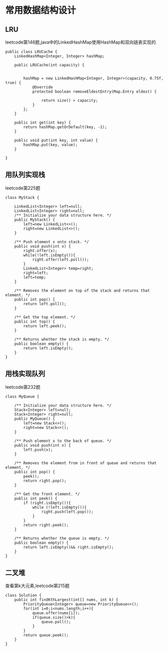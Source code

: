# 常用数据结构设计
## LRU
leetcode第146题,java中的LinkedHashMap使用HashMap和双向链表实现的

	public class LRUCache {
	    LinkedHashMap<Integer, Integer> hashMap;
	
	    public LRUCache(int capacity) {
	
	
	        hashMap = new LinkedHashMap<Integer, Integer>(capacity, 0.75f, true) {
	            @Override
	            protected boolean removeEldestEntry(Map.Entry eldest) {
	
	                return size() > capacity;
	            }
	        };
	    }
	
	    public int get(int key) {
	        return hashMap.getOrDefault(key, -1);
	    }
	
	    public void put(int key, int value) {
	        hashMap.put(key, value);
	    }
	
	}

## 用队列实现栈
leetcode第225题

    class MyStack {

        LinkedList<Integer> left=null;
        LinkedList<Integer> right=null;
        /** Initialize your data structure here. */
        public MyStack() {
            left=new LinkedList<>();
            right=new LinkedList<>();
        }
        
        /** Push element x onto stack. */
        public void push(int x) {
            right.offer(x);
            while(!left.isEmpty()){
                right.offer(left.poll());
            }
            LinkedList<Integer> temp=right;
            right=left;
            left=temp;
        }
        
        /** Removes the element on top of the stack and returns that element. */
        public int pop() {
            return left.poll();
        }
        
        /** Get the top element. */
        public int top() {
            return left.peek();
        }
        
        /** Returns whether the stack is empty. */
        public boolean empty() {
            return left.isEmpty();
        }
    }

## 用栈实现队列
leetcode第232题

    class MyQueue {

        /** Initialize your data structure here. */
        Stack<Integer> left=null;
        Stack<Integer> right=null;
        public MyQueue() {
            left=new Stack<>();
            right=new Stack<>();
        }
        
        /** Push element x to the back of queue. */
        public void push(int x) {
            left.push(x);
        }
        
        /** Removes the element from in front of queue and returns that element. */
        public int pop() {
            peek();
            return right.pop();
        }
        
        /** Get the front element. */
        public int peek() {
            if (right.isEmpty()){
                while (!left.isEmpty()){
                    right.push(left.pop());
                }
            }
            return right.peek();
        }
        
        /** Returns whether the queue is empty. */
        public boolean empty() {
            return left.isEmpty()&& right.isEmpty();
        }
    }

## 二叉堆
查看第k大元素,leetcode第215题

    class Solution {
        public int findKthLargest(int[] nums, int k) {
            PriorityQueue<Integer> queue=new PriorityQueue<>();
            for(int i=0;i<nums.length;i++){
                queue.offer(nums[i]);
                if(queue.size()>k){
                    queue.poll();
                }
            }
            return queue.peek();
        }
    }